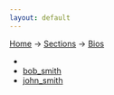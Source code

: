 ```yaml
---
layout: default
---
```

[Home](/wikify/) &#8594; [Sections](/wikify/example) &#8594; [Bios](/wikify/example/Bios)  
  - []()
  - [bob_smith](https://github.com/liatrio/wikify/blob/master/content/Bios/bob_smith.pdf)
  - [john_smith](https://github.com/liatrio/wikify/blob/master/content/Bios/john_smith.pdf)
